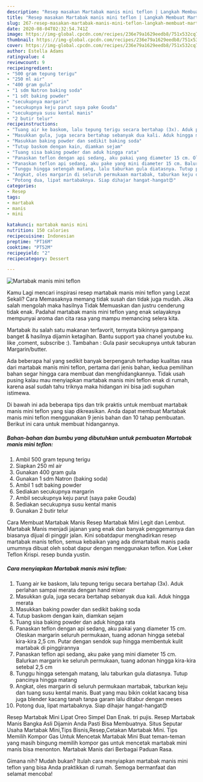 ```yaml
---
description: "Resep masakan Martabak manis mini teflon | Langkah Membuat Martabak manis mini teflon Yang Bisa Manjain Lidah"
title: "Resep masakan Martabak manis mini teflon | Langkah Membuat Martabak manis mini teflon Yang Bisa Manjain Lidah"
slug: 267-resep-masakan-martabak-manis-mini-teflon-langkah-membuat-martabak-manis-mini-teflon-yang-bisa-manjain-lidah
date: 2020-08-04T02:32:54.741Z
image: https://img-global.cpcdn.com/recipes/236e79a1629eedb8/751x532cq70/martabak-manis-mini-teflon-foto-resep-utama.jpg
thumbnail: https://img-global.cpcdn.com/recipes/236e79a1629eedb8/751x532cq70/martabak-manis-mini-teflon-foto-resep-utama.jpg
cover: https://img-global.cpcdn.com/recipes/236e79a1629eedb8/751x532cq70/martabak-manis-mini-teflon-foto-resep-utama.jpg
author: Estella Adams
ratingvalue: 4
reviewcount: 9
recipeingredient:
- "500 gram tepung terigu"
- "250 ml air"
- "400 gram gula"
- "1 sdm Natron baking soda"
- "1 sdt baking powder"
- "secukupnya margarin"
- "secukupnya keju parut saya pake Gouda"
- "secukupnya susu kental manis"
- "2 butir telur"
recipeinstructions:
- "Tuang air ke baskom, lalu tepung terigu secara bertahap (3x). Aduk perlahan sampai merata dengan hand mixer"
- "Masukkan gula, juga secara bertahap sebanyak dua kali. Aduk hingga merata"
- "Masukkan baking powder dan sedikit baking soda"
- "Tutup baskom dengan kain, diamkan sejam"
- "Tuang sisa baking powder dan aduk hingga rata"
- "Panaskan teflon dengan api sedang, aku pakai yang diameter 15 cm. Oleskan margarin seluruh permukaan, tuang adonan hingga setebal kira-kira 2,5 cm. Putar dengan sendok sup hingga membentuk kulit martabak di pinggirannya"
- "Panaskan teflon api sedang, aku pake yang mini diameter 15 cm. Balurkan margarin ke seluruh permukaan, tuang adonan hingga kira-kira setebal 2,5 cm"
- "Tunggu hingga setengah matang, lalu taburkan gula diatasnya. Tutup pancinya hingga matang"
- "Angkat, oles margarin di seluruh permukaan martabak, taburkan keju dan tuang susu kental manis. Buat yang mau bikin coklat kacang bisa juga blender kacang tanah tanpa garam lalu ditabur dengan meses"
- "Potong dua, lipat martabaknya. Siap dihajar hangat-hangat😍"
categories:
- Resep
tags:
- martabak
- manis
- mini

katakunci: martabak manis mini 
nutrition: 150 calories
recipecuisine: Indonesian
preptime: "PT16M"
cooktime: "PT52M"
recipeyield: "2"
recipecategory: Dessert

---
```



![Martabak manis mini teflon](https://img-global.cpcdn.com/recipes/236e79a1629eedb8/751x532cq70/martabak-manis-mini-teflon-foto-resep-utama.jpg)

Kamu Lagi mencari inspirasi resep martabak manis mini teflon yang Lezat Sekali? Cara Memasaknya memang tidak susah dan tidak juga mudah. Jika salah mengolah maka hasilnya Tidak Memuaskan dan justru cenderung tidak enak. Padahal martabak manis mini teflon yang enak selayaknya mempunyai aroma dan cita rasa yang mampu memancing selera kita.

Martabak itu salah satu makanan terfavorit, ternyata bikinnya gampang banget &amp; hasilnya dijamin ketagihan. Bantu support yaa chanel youtube ku. like ,coment, subscribe :). Tambahan : Gula pasir secukupnya untuk taburan Margarin/butter.

Ada beberapa hal yang sedikit banyak berpengaruh terhadap kualitas rasa dari martabak manis mini teflon, pertama dari jenis bahan, kedua pemilihan bahan segar hingga cara membuat dan menghidangkannya. Tidak usah pusing kalau mau menyiapkan martabak manis mini teflon enak di rumah, karena asal sudah tahu triknya maka hidangan ini bisa jadi suguhan istimewa.


Di bawah ini ada beberapa tips dan trik praktis untuk membuat martabak manis mini teflon yang siap dikreasikan. Anda dapat membuat Martabak manis mini teflon menggunakan 9 jenis bahan dan 10 tahap pembuatan. Berikut ini cara untuk membuat hidangannya.

<!--inarticleads1-->

##### Bahan-bahan dan bumbu yang dibutuhkan untuk pembuatan Martabak manis mini teflon:

1. Ambil 500 gram tepung terigu
1. Siapkan 250 ml air
1. Gunakan 400 gram gula
1. Gunakan 1 sdm Natron (baking soda)
1. Ambil 1 sdt baking powder
1. Sediakan secukupnya margarin
1. Ambil secukupnya keju parut (saya pake Gouda)
1. Sediakan secukupnya susu kental manis
1. Gunakan 2 butir telur


Cara Membuat Martabak Manis Resep Martabak Mini Legit dan Lembut. Martabak Manis menjadi jajanan yang enak dan banyak penggemarnya dan biasanya dijual di pinggir jalan. Kini sobatdapur menghadirkan resep martabak manis teflon, semua kebaikan yang ada dimartabak manis pada umumnya dibuat oleh sobat dapur dengan menggunakan teflon. Kue Leker Teflon Krispi. resep bunda yustin. 

<!--inarticleads2-->

##### Cara menyiapkan Martabak manis mini teflon:

1. Tuang air ke baskom, lalu tepung terigu secara bertahap (3x). Aduk perlahan sampai merata dengan hand mixer
1. Masukkan gula, juga secara bertahap sebanyak dua kali. Aduk hingga merata
1. Masukkan baking powder dan sedikit baking soda
1. Tutup baskom dengan kain, diamkan sejam
1. Tuang sisa baking powder dan aduk hingga rata
1. Panaskan teflon dengan api sedang, aku pakai yang diameter 15 cm. Oleskan margarin seluruh permukaan, tuang adonan hingga setebal kira-kira 2,5 cm. Putar dengan sendok sup hingga membentuk kulit martabak di pinggirannya
1. Panaskan teflon api sedang, aku pake yang mini diameter 15 cm. Balurkan margarin ke seluruh permukaan, tuang adonan hingga kira-kira setebal 2,5 cm
1. Tunggu hingga setengah matang, lalu taburkan gula diatasnya. Tutup pancinya hingga matang
1. Angkat, oles margarin di seluruh permukaan martabak, taburkan keju dan tuang susu kental manis. Buat yang mau bikin coklat kacang bisa juga blender kacang tanah tanpa garam lalu ditabur dengan meses
1. Potong dua, lipat martabaknya. Siap dihajar hangat-hangat😍


Resep Martabak Mini Lipat Oreo Simpel Dan Enak. tri pujis. Resep Martabak Manis Bangka Asli Dijamin Anda Pasti Bisa Membuatnya. Situs Seputar Usaha Martabak Mini,Tips Bisnis,Resep,Cetakan Martabak Mini. Tips Memilih Kompor Gas Untuk Mencetak Martabak Mini Buat teman-teman yang masih bingung memilih kompor gas untuk mencetak martabak mini manis bisa menonton. Martabak Manis dari Berbagai Paduan Rasa. 

Gimana nih? Mudah bukan? Itulah cara menyiapkan martabak manis mini teflon yang bisa Anda praktikkan di rumah. Semoga bermanfaat dan selamat mencoba!
